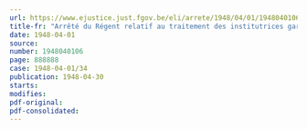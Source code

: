 ```yaml
---
url: https://www.ejustice.just.fgov.be/eli/arrete/1948/04/01/1948040106/justel
title-fr: "Arrêté du Régent relatif au traitement des institutrices gardiennes dans l'enseignement moyen de l'Etat"
date: 1948-04-01
source:
number: 1948040106
page: 888888
case: 1948-04-01/34
publication: 1948-04-30
starts:
modifies:
pdf-original:
pdf-consolidated:
---
```


